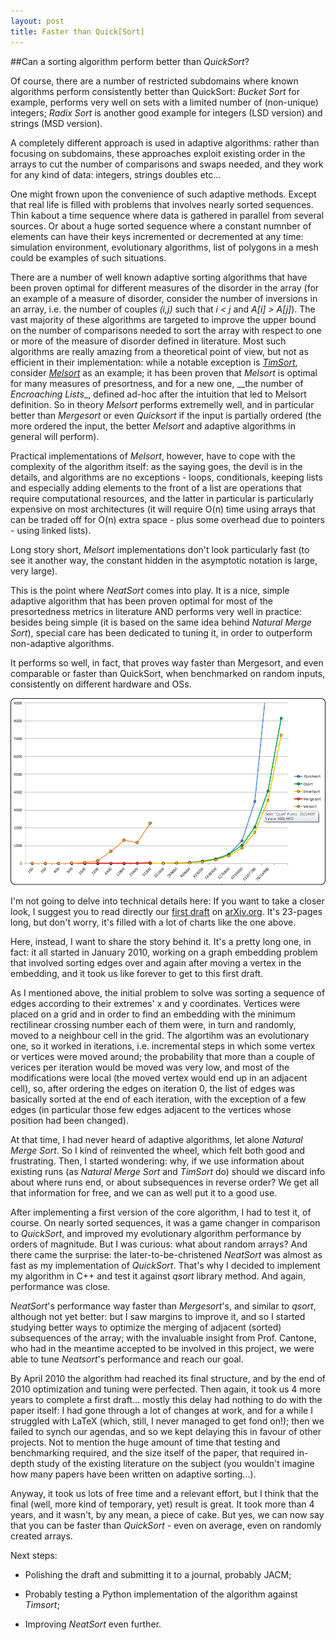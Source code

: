 ```yaml
---
layout: post
title: Faster than Quick[Sort]
---
```


##Can a sorting algorithm perform better than _QuickSort_?

Of course, there are a number of restricted subdomains where known algorithms perform consistently better than QuickSort: *Bucket Sort* for example, performs very well on sets with a limited number of (non-unique) integers; *Radix Sort* is another good example for integers (LSD version) and strings (MSD version).

A completely different approach is used in adaptive algorithms: rather than focusing on subdomains, these approaches exploit existing order in the arrays to cut the number of comparisons and swaps needed, and they work for any kind of data: integers, strings doubles etc...

One might frown upon the convenience of such adaptive methods. Except that real life is filled with problems that involves nearly sorted sequences. Thin kabout a time sequence where data is gathered in parallel from several sources. Or about a huge sorted sequence where a constant numnber of elements can have their keys incremented or decremented at any time: simulation environment, evolutionary algorithms, list of polygons in a mesh could be examples of such situations.

There are a number of well known adaptive sorting algorithms that have been proven optimal for different measures of the disorder in the array (for an example of a measure of disorder, consider the number of inversions in an array, i.e. the number of couples _(i,j)_ such that _i < j_ and _A[i] > A[j]_). The vast majority of these algorithms are targeted to improve the upper bound on the number of comparisons needed to sort the array with respect to one or more of the measure of disorder defined in literature. Most such algorithms are really amazing from a theoretical point of view, but not as efficient in their implementation: while a notable exception is [_TimSort_](http://en.wikipedia.org/wiki/Timsort), consider [_Melsort_](http://link.springer.com/article/10.1007%2FBF01954897#page-1) as an example; it has been proven that _Melsort_ is optimal for many measures of presortness, and for a new one, __the number of *Encroaching Lists*_, defined ad-hoc after the intuition that led to Melsort definition. So in theory _Melsort_ performs extremelly well, and in particular better than _Mergesort_ or even _Quicksort_ if the input is partially ordered (the more ordered the input, the better _Melsort_ and adaptive algorithms in general will perform).

Practical implementations of _Melsort_, however, have to cope with the complexity of the algorithm itself: as the saying goes, the devil is in the details, and algorithms are no exceptions - loops, conditionals, keeping lists and especially adding elements to the front of a list are operations that require computational resources, and the latter in particular is particularly expensive on most architectures (it will require O(n) time using arrays that can be traded off for O(n) extra space - plus some overhead due to pointers - using linked lists).

Long story short, _Melsort_ implementations don't look particularly fast (to see it another way, the constant hidden in the asymptotic notation is large, very large).

This is the point where _NeatSort_ comes into play. It is a nice, simple adaptive algorithm that has been proven optimal for most of the presortedness metrics in literature AND performs very well in practice: besides being simple (it is based on the same idea behind _Natural Merge Sort_), special care has been dedicated to tuning it, in order to outperform non-adaptive algorithms.

It performs so well, in fact, that proves way faster than Mergesort, and even comparable or faster than QuickSort, when benchmarked on random inputs, consistently on different hardware and OSs.

![chart](../images/neatsort_fig_4.png)

I'm not going to delve into technical details here: If you want to take a closer look, I suggest you to read directly our [first draft](http://arxiv.org/abs/1407.6183) on [arXiv.org](http://arXiv.org). It's 23-pages long, but don't worry, it's filled with a lot of charts like the one above.

Here, instead, I want to share the story behind it. It's a pretty long one, in fact: it all started in January 2010, working on a graph embedding problem that involved sorting edges over and again after moving a vertex in the embedding, and it took us like forever to get to this first draft.

As I mentioned above, the initial problem to solve was sorting a sequence of edges according to their extremes' x and y coordinates. Vertices were placed on a grid and in order to find an embedding with the minimum rectilinear crossing number each of them were, in turn and randomly, moved to a neighbour cell in the grid. The algortihm was an evolutionary one, so it worked in iterations, i.e. incremental steps in which some vertex or vertices were moved around; the probability that more than a couple of verices per iteration would be moved was very low, and most of the modifications were local (the moved vertex would end up in an adjacent cell), so, after ordering the edges on iteration 0, the list of edges was basically sorted at the end of each iteration, with the exception of a few edges (in particular those few edges adjacent to the vertices whose position had been changed).

At that time, I had never heard of adaptive algorithms, let alone _Natural Merge Sort_. So I kind of reinvented the wheel, which felt both good and frustrating. Then, I started wondering: why, if we use information about existing runs (as  _Natural Merge Sort_ and _TimSort_ do) should we discard info about where runs end, or about subsequences in reverse order? We get all that information for free, and we can as well put it to a good use. 

After implementing a first version of the core algorithm, I had to test it, of course. On nearly sorted sequences, it was a game changer in comparison to _QuickSort_, and improved my evolutionary algorithm performance by orders of magnitude. But I was curious: what about random arrays? And there came the surprise: the later-to-be-christened _NeatSort_ was almost as fast as my implementation of _QuickSort_. That's why I decided to implement my algorithm in C++ and test it against _qsort_ library method. And again, performance was close.

_NeatSort_'s performance way faster than _Mergesort_'s, and similar to _qsort_, although not yet better: but I saw margins to improve it, and so I started studying better ways to optimize the merging of adjacent (sorted) subsequences of the array; with the invaluable insight from Prof. Cantone, who had in the meantime accepted to be involved in this project, we were able to tune _Neatsort_'s performance and reach our goal.

By April 2010 the algorithm had reached its final structure, and by the end of 2010 optimization and tuning were perfected. Then again, it took us 4 more years to complete a first draft... mostly this delay had nothing to do with the paper itself: I had gone through a lot of changes at work, and for a while I struggled with LaTeX (which, still, I never managed to get fond on!); then we failed to synch our agendas, and so we kept delaying this in favour of other projects. Not to mention the huge amount of time that testing and benchmarking required, and the size itself of the paper, that required in-depth study of the existing literature on the subject (you wouldn't imagine how many papers have been written on adaptive sorting...).

Anyway, it took us lots of free time and a relevant effort, but I think that the final (well, more kind of temporary, yet) result is great.
It took more than 4 years, and it wasn't, by any mean, a piece of cake. But yes, we can now say that you can be faster than _QuickSort_ - even on average, even on randomly created arrays.


Next steps:

* Polishing the draft and submitting it to a journal, probably JACM;

* Probably testing a Python implementation of the algorithm against _Timsort_;

* Improving _NeatSort_ even further.